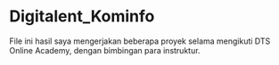 # Digitalent_Kominfo
File ini hasil saya mengerjakan beberapa proyek selama mengikuti DTS Online Academy, dengan bimbingan para instruktur.
